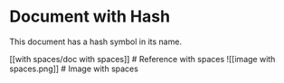 # Document with Hash

This document has a hash symbol in its name.

[[with spaces/doc with spaces]]  # Reference with spaces
![[image with spaces.png]]  # Image with spaces 